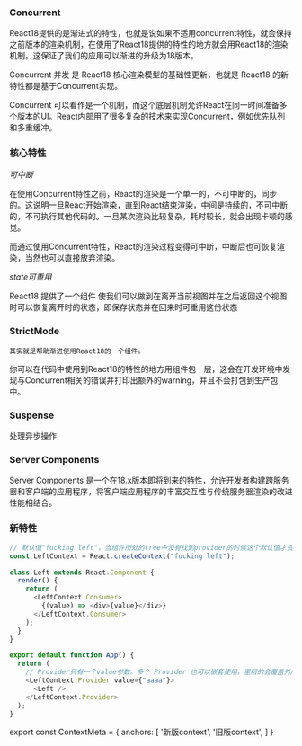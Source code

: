 
### Concurrent

React18提供的是渐进式的特性，也就是说如果不适用concurrent特性，就会保持之前版本的渲染机制，在使用了React18提供的特性的地方就会用React18的渲染机制。这保证了我们的应用可以渐进的升级为18版本。

Concurrent 并发 是 React18 核心渲染模型的基础性更新，也就是 React18 的新特性都是基于Concurrent实现。

Concurrent 可以看作是一个机制，而这个底层机制允许React在同一时间准备多个版本的UI。React内部用了很多复杂的技术来实现Concurrent，例如优先队列和多重缓冲。

### 核心特性

_可中断_

在使用Concurrent特性之前，React的渲染是一个单一的，不可中断的，同步的。这说明一旦React开始渲染，直到React结束渲染，中间是持续的，不可中断的，不可执行其他代码的。一旦某次渲染比较复杂，耗时较长，就会出现卡顿的感觉。

而通过使用Concurrent特性，React的渲染过程变得可中断，中断后也可恢复渲染，当然也可以直接放弃渲染。

_state可重用_

React18 提供了一个组件<OffScreen> 使我们可以做到在离开当前视图并在之后返回这个视图时可以恢复离开时的状态，即保存状态并在回来时可重用这份状态

### StrictMode

`其实就是帮助渐进使用React18的一个组件。`

你可以在代码中使用到React18的特性的地方用<StrictMode>组件包一层，这会在开发环境中发现与Concurrent相关的错误并打印出额外的warning，并且不会打包到生产包中。

### Suspense

处理异步操作

### Server Components

Server Components 是一个在18.x版本即将到来的特性，允许开发者构建跨服务器和客户端的应用程序，将客户端应用程序的丰富交互性与传统服务器渲染的改进性能相结合。

### 新特性






``` js
// 默认值"fucking left"，当组件所处的tree中没有找到provider的时候这个默认值才会生效
const LeftContext = React.createContext("fucking left");

class Left extends React.Component {
  render() {
    return (
      <LeftContext.Consumer>
        {(value) => <div>{value}</div>}
      </LeftContext.Consumer>
    );
  }
}

export default function App() {
  return (
    // Provider只有一个value参数。多个 Provider 也可以嵌套使用，里层的会覆盖外层的数据。
    <LeftContext.Provider value={"aaaa"}>
      <Left />
    </LeftContext.Provider>
  );
}
```

export const ContextMeta = {
  anchors: [
    '新版context',
    '旧版context',
  ]
}